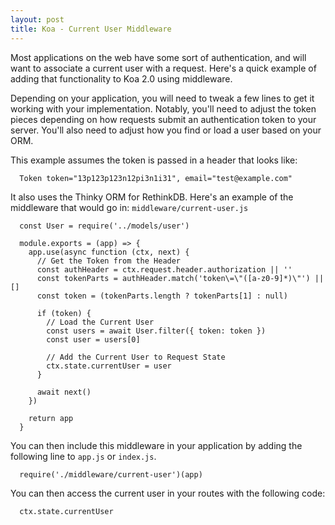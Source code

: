 ```yaml
---
layout: post
title: Koa - Current User Middleware
---
```

Most applications on the web have some sort of authentication, and will want
to associate a current user with a request. Here's a quick example of adding
that functionality to Koa 2.0 using middleware.

Depending on your application, you will need to tweak a few lines to get it
working with your implementation. Notably, you'll need to adjust the token
pieces depending on how requests submit an authentication token to your
server.  You'll also need to adjust how you find or load a user based on your
ORM.

This example assumes the token is passed in a header that looks like:

~~~
  Token token="13p123p123n12pi3n1i31", email="test@example.com"
~~~

It also uses the Thinky ORM for RethinkDB. Here's an example of the middleware
that would go in: `middleware/current-user.js`

~~~
  const User = require('../models/user')

  module.exports = (app) => {
    app.use(async function (ctx, next) {
      // Get the Token from the Header
      const authHeader = ctx.request.header.authorization || ''
      const tokenParts = authHeader.match('token\=\"([a-z0-9]*)\"') || []
      const token = (tokenParts.length ? tokenParts[1] : null)

      if (token) {
        // Load the Current User
        const users = await User.filter({ token: token })
        const user = users[0]

        // Add the Current User to Request State
        ctx.state.currentUser = user
      }

      await next()
    })

    return app
  }
~~~

You can then include this middleware in your application by adding the
following line to `app.js` or `index.js`.

~~~
  require('./middleware/current-user')(app)
~~~

You can then access the current user in your routes with the following code:

~~~
  ctx.state.currentUser
~~~
